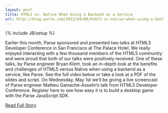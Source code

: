 ```yaml
---
layout: post
title: HTML5 vs. Native When Using a Backend as a Service
url: http://blog.parse.com/2013/04/08/html5-vs-native-when-using-a-backend-as-a-service/
---
```

{% include JB/setup %}<p>  Earlier this month, Parse sponsored and presented two talks at HTML5 Developer Conference in San Francisco at The Palace Hotel.  We really enjoyed interacting with a few thousand members of the HTML5 community and were proud that both of our talks were positively received.  One of these talks, by Parse engineer Bryan Klimt, took an in-depth look at the benefits and challenges of HTML5 versus Native when using a backend as a service, like Parse.  See the full video below or take a look at a PDF of the slides and script.  On Wednesday, May 1st we’ll be giving a live screencast of Parse engineer Mattieu Gamache-Asselin’s talk from HTML5 Developer Conference.  Register here to see how easy it is to build a desktop game with the Parse JavaScript SDK.<br />
<p><a href="http://blog.parse.com/2013/04/08/html5-vs-native-when-using-a-backend-as-a-service/">Read Full Story</a></p>
